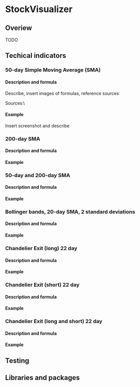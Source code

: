 # StockVisualizer
## Overiew
TODO

## Techical indicators
### 50-day Simple Moving Average (SMA)
#### Description and formula
Describe, insert images of formulas, reference sources

Sources:\

#### Example
Insert screenshot and describe

### 200-day SMA
#### Description and formula
#### Example

### 50-day and 200-day SMA
#### Description and formula
#### Example

### Bollinger bands, 20-day SMA, 2 standard deviations
#### Description and formula
#### Example

### Chandelier Exit (long) 22 day
#### Description and formula
#### Example

### Chandelier Exit (short) 22 day
#### Description and formula
#### Example

### Chandelier Exit (long and short) 22 day
#### Description and formula
#### Example

## Testing

## Libraries and packages
